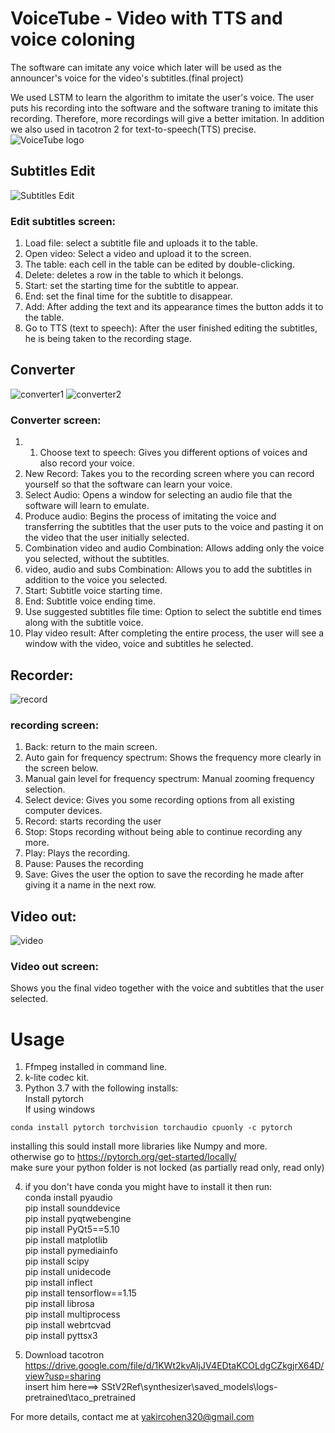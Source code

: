 # VoiceTube - Video with TTS and voice coloning
The software can imitate any voice which later will be used as the announcer's voice for the video's subtitles.(final project)

We used LSTM to learn the algorithm to imitate the user's voice. The user puts his recording into the software and the software traning to imitate this recording. Therefore, more recordings will give a better imitation. In addition we also used in tacotron 2 for text-to-speech(TTS) precise.<br/>
![VoiceTube logo](https://github.com/yakircohen/Video-with-TTS-and-voice-coloning/blob/main/logo.png)


## Subtitles Edit
![Subtitles Edit](https://github.com/yakircohen/Video-with-TTS-and-voice-coloning/blob/main/Subtitles%20Edit.png)
### Edit subtitles screen:
1.	Load file: select a subtitle file and uploads it to the table.
2.	Open video: Select a video and upload it to the screen.
3.	The table: each cell in the table can be edited by double-clicking.
4.	Delete: deletes a row in the table to which it belongs.
5.	Start: set the starting time for the subtitle to appear.
6.	End: set the final time for the subtitle to disappear.
7.	Add: After adding the text and its appearance times the button adds it to the table.
8.	Go to TTS (text to speech): After the user finished editing the subtitles, he is being taken to the recording stage.


## Converter
![converter1](https://github.com/yakircohen/Video-with-TTS-and-voice-coloning/blob/main/12.png)
![converter2](https://github.com/yakircohen/Video-with-TTS-and-voice-coloning/blob/main/13.png)
### Converter screen:
1. 1.	Choose text to speech: Gives you different options of voices and also record your voice.
2.	New Record: Takes you to the recording screen where you can record yourself so that the software can learn your voice.
3.	Select Audio: Opens a window for selecting an audio file that the software will learn to emulate.
4.	Produce audio: Begins the process of imitating the voice and transferring the subtitles that the user puts to the voice and pasting it on the video that the user initially selected.
5.	Combination video and audio Combination: Allows adding only the voice you selected, without the subtitles.
6.	video, audio and subs Combination: Allows you to add the subtitles in addition to the voice you selected.
7.	Start: Subtitle voice starting time.
8.	End: Subtitle voice ending time.
9.	Use suggested subtitles file time: Option to select the subtitle end times along with the subtitle voice.
10.	Play video result: After completing the entire process, the user will see a window with the video, voice and subtitles he selected.

## Recorder:
![record](https://github.com/yakircohen/Video-with-TTS-and-voice-coloning/blob/main/recorod.png)
### recording screen:
1.	Back: return to the main screen.
2.	Auto gain for frequency spectrum: Shows the frequency more clearly in the screen below.
3.	Manual gain level for frequency spectrum: Manual zooming frequency selection.
4.	Select device: Gives you some recording options from all existing computer devices.
5.	Record: starts recording the user
6.	Stop: Stops recording without being able to continue recording any more.
7.	Play: Plays the recording.
8.	Pause: Pauses the recording
9.	Save: Gives the user the option to save the recording he made after giving it a name in the next row.


## Video out:
![video](https://github.com/yakircohen/Video-with-TTS-and-voice-coloning/blob/main/output.png)
### Video out screen:
Shows you the final video together with the voice and subtitles that the user selected. 
# Usage
1. Ffmpeg installed in command line.  
2. k-lite codec kit.
3. Python 3.7 with the following installs:<br/>
Install pytorch<br/>
If using windows<br/>
```
conda install pytorch torchvision torchaudio cpuonly -c pytorch
```
installing this sould install more libraries like Numpy and more.<br/>
otherwise go to https://pytorch.org/get-started/locally/ <br/>
make sure your python folder is not locked (as partially read only, read only)

4. if you don't have conda you might have to install it
then run: <br/>
    conda install pyaudio<br/>
    pip install sounddevice<br/>
    pip install pyqtwebengine<br/>
 pip install PyQt5==5.10<br/>
 pip install matplotlib<br/>
 pip install pymediainfo<br/>
pip install scipy<br/>
pip install unidecode<br/>
pip install inflect<br/>
pip install tensorflow==1.15<br/>
pip install librosa<br/>
pip install multiprocess<br/>
pip install webrtcvad<br/>
pip install pyttsx3<br/>

5. Download tacotron  https://drive.google.com/file/d/1KWt2kvAIjJV4EDtaKCOLdgCZkgjrX64D/view?usp=sharing   <br/>
   insert him here==>  SStV2Ref\synthesizer\saved_models\logs-pretrained\taco_pretrained<br/>
   
For more details, contact me at yakircohen320@gmail.com





